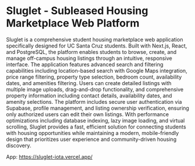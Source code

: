 # Sluglet - Subleased Housing Marketplace Web Platform

Sluglet is a comprehensive student housing marketplace web application specifically designed for UC Santa Cruz students. Built with Next.js, React, and PostgreSQL, the platform enables students to browse, create, and manage off-campus housing listings through an intuitive, responsive interface. The application features advanced search and filtering capabilities including location-based search with Google Maps integration, price range filtering, property type selection, bedroom count, availability dates, and amenities filtering. Users can create detailed listings with multiple image uploads, drag-and-drop functionality, and comprehensive property information including contact details, availability dates, and amenity selections. The platform includes secure user authentication via Supabase, profile management, and listing ownership verification, ensuring only authorized users can edit their own listings. With performance optimizations including database indexing, lazy image loading, and virtual scrolling, Sluglet provides a fast, efficient solution for connecting students with housing opportunities while maintaining a modern, mobile-friendly design that prioritizes user experience and community-driven housing discovery.

App: https://sluglet-iota.vercel.app/
